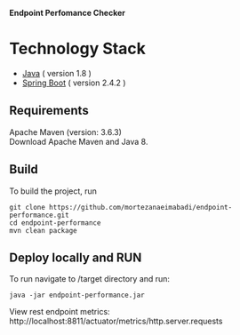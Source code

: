 **Endpoint Perfomance Checker**
# Technology Stack

- [Java](https://www.java.com) ( version 1.8 )
- [Spring Boot](https://spring.io/projects/spring-boot) ( version 2.4.2 )

## Requirements 
Apache Maven (version: 3.6.3)<br/>
Download Apache Maven and Java 8.

## Build
To build the project, run

```shell script
git clone https://github.com/mortezanaeimabadi/endpoint-performance.git
cd endpoint-performance
mvn clean package
```

## Deploy locally and RUN
To run navigate to /target directory and run:
```shell script 
java -jar endpoint-performance.jar
```

View rest endpoint metrics:
http://localhost:8811/actuator/metrics/http.server.requests